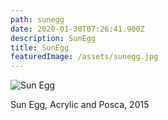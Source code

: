 ```yaml
---
path: sunegg
date: 2020-01-30T07:26:41.900Z
description: SunEgg
title: SunEgg
featuredImage: /assets/sunegg.jpg
---
```

![Sun Egg](/assets/sunegg.jpg "Sun Egg")

Sun Egg, Acrylic and Posca, 2015
